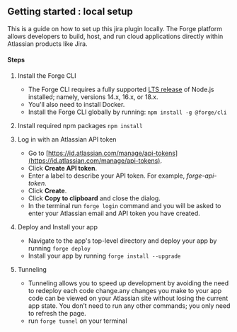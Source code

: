 ## Getting started : local setup

This is a guide on how to set up this jira plugin locally. The Forge platform allows developers to build, host, and run cloud applications directly within Atlassian products like Jira.

#### Steps

1. Install the Forge CLI

   - The Forge CLI requires a fully supported [LTS release](https://nodejs.org/en/about/releases/) of Node.js installed; namely, versions 14.x, 16.x, or 18.x.
   - You'll also need to install Docker.
   - Install the Forge CLI globally by running:
     `npm install -g @forge/cli`

2. Install required npm packages
   `npm install`

3. Log in with an Atlassian API token
   - Go to [https://id.atlassian.com/manage/api-tokens](https://id.atlassian.com/manage/api-tokens).
   - Click **Create API token**.
   - Enter a label to describe your API token. For example, _forge-api-token_.
   - Click **Create**.
   - Click **Copy to clipboard** and close the dialog.
   - In the terminal run `forge login` command and you will be asked to enter your Atlassian email and API token you have created.
4. Deploy and Install your app

   - Navigate to the app's top-level directory and deploy your app by running `forge deploy`
   - Install your app by running `forge install --upgrade`

5. Tunneling
   - Tunneling allows you to speed up development by avoiding the need to redeploy each code change.any changes you make to your app code can be viewed on your Atlassian site without losing the current app state. You don’t need to run any other commands; you only need to refresh the page.
   - run `forge tunnel` on your terminal
